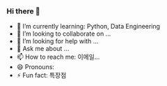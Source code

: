 ### Hi there 👋

- 🌱 I’m currently learning: Python, Data Engineering
- 👯 I’m looking to collaborate on ...
- 🤔 I’m looking for help with ...
- 💬 Ask me about ...
- 📫 How to reach me: 이메일...
- 😄 Pronouns: 
- ⚡ Fun fact: 특장점

